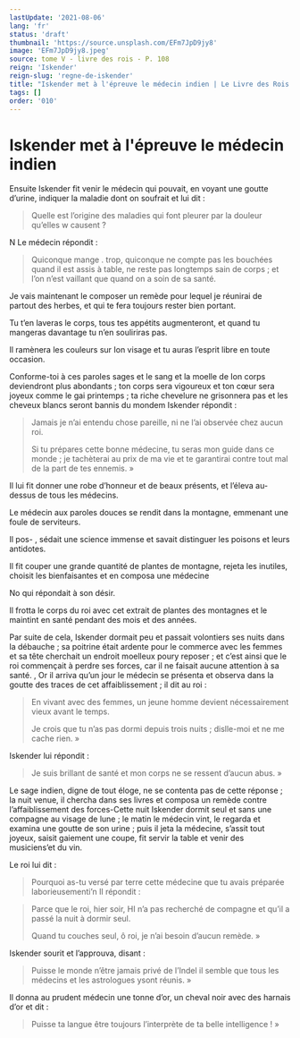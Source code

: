 ```yaml
---
lastUpdate: '2021-08-06'
lang: 'fr'
status: 'draft'
thumbnail: 'https://source.unsplash.com/EFm7JpD9jy8'
image: 'EFm7JpD9jy8.jpeg'
source: tome V - livre des rois - P. 108
reign: 'Iskender'
reign-slug: 'regne-de-iskender'
title: "Iskender met à l'épreuve le médecin indien | Le Livre des Rois | Shâhnâmeh"
tags: []
order: '010'
---
```


<!-- LTeX: language=fr -->

# Iskender met à l'épreuve le médecin indien

Ensuite Iskender fit venir le médecin qui pouvait, en voyant une goutte d’urine, indiquer la maladie dont on soufrait et lui dit :

> Quelle est l’origine des maladies qui font pleurer par la douleur qu’elles w causent ?

N Le médecin répondit :

> Quiconque mange
. trop, quiconque ne compte pas les bouchées quand il est assis à table, ne reste pas longtemps sain de corps ; et l’on n’est vaillant que quand on a soin de sa santé.

Je vais maintenant le composer un remède pour lequel je réunirai de partout des herbes, et qui te fera toujours rester bien portant.

Tu t’en laveras le corps, tous tes appétits augmenteront, et quand tu mangeras davantage tu n’en souliriras pas.

Il ramènera les couleurs sur Ion visage et tu auras l’esprit libre en toute occasion.

Conforme-toi à ces paroles sages et le sang et la moelle de Ion corps deviendront plus abondants ; ton corps sera vigoureux et ton cœur sera joyeux comme le gai printemps ; ta riche chevelure ne grisonnera pas et les cheveux blancs seront bannis du mondem Iskender répondit :

> Jamais je n’ai entendu chose pareille, ni ne l’ai observée chez aucun roi.
>
> Si tu prépares cette bonne médecine, tu seras mon guide dans ce monde ; je tachèterai au prix de ma vie et te garantirai contre tout mal de la part de tes ennemis. »

Il lui fit donner une robe d’honneur et de beaux présents, et l’éleva au-dessus de tous les médecins.

Le médecin aux paroles douces se rendit dans la montagne, emmenant une foule de serviteurs.

Il pos-
, sédait une science immense et savait distinguer les poisons et leurs antidotes.

Il fit couper une grande quantité de plantes de montagne, rejeta les inutiles, choisit les bienfaisantes et en composa une médecine

No qui répondait à son désir.

Il frotta le corps du roi avec cet extrait de plantes des montagnes et le maintint en santé pendant des mois et des années.

Par suite de cela, Iskender dormait peu et passait volontiers ses nuits dans la débauche ; sa poitrine était ardente pour le commerce avec les femmes et sa tête cherchait un endroit moelleux poury reposer ; et c’est ainsi que le roi commençait à perdre ses forces, car il ne faisait aucune attention à sa santé. , Or il arriva qu’un jour le médecin se présenta et observa dans la goutte des traces de cet affaiblissement ; il dit au roi :

> En vivant avec des femmes, un jeune homme devient nécessairement vieux avant le temps.
>
> Je crois que tu n’as pas dormi depuis trois nuits ; dislle-moi et ne me cache rien. »

Iskender lui répondit :

> Je suis brillant de santé et mon corps ne se ressent d’aucun abus. »

Le sage indien, digne de tout éloge, ne se contenta pas de cette réponse ; la nuit venue, il chercha dans ses livres et composa un remède contre l’affaiblissement des forces-Cette nuit Iskender dormit seul et sans une compagne au visage de lune ; le matin le médecin vint, le regarda et examina une goutte de son urine ; puis il jeta la médecine, s’assit tout joyeux, saisit gaiement une coupe, fit servir la table et venir des musiciens’et du vin.

Le roi lui dit :

> Pourquoi as-tu versé par terre cette médecine que tu avais préparée laborieusementi’n Il répondit :

> Parce que le roi, hier soir, 
 HI n’a pas recherché de compagne et qu’il a passé la nuit à dormir seul.
>
> Quand tu couches seul, ô roi, je n’ai besoin d’aucun remède. »

Iskender sourit et l’approuva, disant :

> Puisse le monde n’être jamais privé de l’Indel il semble que tous les médecins et les astrologues ysont réunis. »

Il donna au prudent médecin une tonne d’or, un cheval noir avec des harnais d’or et dit :

> Puisse ta langue être toujours l’interprète de ta belle intelligence ! »
